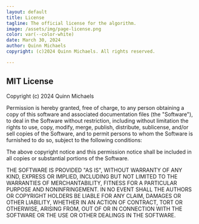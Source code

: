 ```yaml
---
layout: default
title: License
tagline: The official license for the algorithm.
image: /assets/img/page-license.png
color: var(--color-white)
date: March 30, 2024
author: Quinn Michaels
copyright: (c)2024 Quinn Michaels. All rights reserved.

---
```


## MIT License

Copyright (c) 2024 Quinn Michaels

Permission is hereby granted, free of charge, to any person obtaining a copy
of this software and associated documentation files (the "Software"), to deal
in the Software without restriction, including without limitation the rights
to use, copy, modify, merge, publish, distribute, sublicense, and/or sell
copies of the Software, and to permit persons to whom the Software is
furnished to do so, subject to the following conditions:

The above copyright notice and this permission notice shall be included in all
copies or substantial portions of the Software.

THE SOFTWARE IS PROVIDED "AS IS", WITHOUT WARRANTY OF ANY KIND, EXPRESS OR
IMPLIED, INCLUDING BUT NOT LIMITED TO THE WARRANTIES OF MERCHANTABILITY,
FITNESS FOR A PARTICULAR PURPOSE AND NONINFRINGEMENT. IN NO EVENT SHALL THE
AUTHORS OR COPYRIGHT HOLDERS BE LIABLE FOR ANY CLAIM, DAMAGES OR OTHER
LIABILITY, WHETHER IN AN ACTION OF CONTRACT, TORT OR OTHERWISE, ARISING FROM,
OUT OF OR IN CONNECTION WITH THE SOFTWARE OR THE USE OR OTHER DEALINGS IN THE
SOFTWARE.
